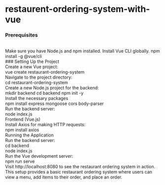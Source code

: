 # restaurent-ordering-system-with-vue
### Prerequisites 
<br>
Make sure you have Node.js and npm installed. Install Vue CLI globally. 
npm install -g @vue/cli 
<br>
### Setting Up the Project 
<br>
Create a new Vue project: <br>
vue create restaurant-ordering-system <br>
Navigate to the project directory: <br>
cd restaurant-ordering-system <br>
Create a new Node.js project for the backend: <br>
mkdir backend 
cd backend
npm init -y <br>
Install the necessary packages <br>
npm install express mongoose cors body-parser <br>
Run the backend server: <br>
node index.js <br>
Frontend (Vue.js)  <br>
Install Axios for making HTTP requests: <br>
npm install axios <br>
Running the Application <br>
Run the backend server: <br>
cd backend <br>
node index.js <br>
Run the Vue development server: <br>
npm run serve <br>
Visit http://localhost:8080 to see the restaurant ordering system in action.
<br>
This setup provides a basic restaurant ordering system where users can view a menu, add items to their order, and place an order. <br>
